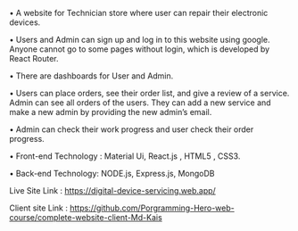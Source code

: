 • A website for Technician store where user can repair their electronic devices.

• Users and Admin can sign up and log in to this website using google. Anyone cannot go to some pages without login, which is developed by React Router.

• There are dashboards for User and Admin.

• Users can place orders, see their order list, and give a review of a service. Admin can see all orders of the users. They can add a new service and make a new admin by providing the new admin’s email.

• Admin can check their work progress and user check their order progress.

• Front-end Technology : Material Ui, React.js , HTML5 , CSS3.

• Back-end Technology: NODE.js, Express.js, MongoDB
 
 
Live Site Link : https://digital-device-servicing.web.app/


Client site Link : https://github.com/Porgramming-Hero-web-course/complete-website-client-Md-Kais
